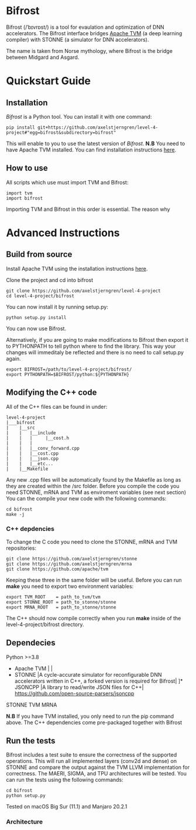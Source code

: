 # Bifrost

Bifrost (/ˈbɪvrɒst/) is a tool for evaulation and optimization of DNN accelerators. The Bifrost interface bridges [Apache TVM](https://tvm.apache.org) (a deep learning compiler) with STONNE (a simulator for DNN accelerators).

The name is taken from Norse mythology, where Bifrost is the bridge between Midgard and Asgard. 

# Quickstart Guide

## Installation
*Bifrost* is a Python tool. You can install it with one command:
```
pip install git+https://github.com/axelstjerngren/level-4-project#"egg=bifrost&subdirectory=bifrost"
```
This will enable to you to use the latest version of *Bifrost*. 
**N.B** You need to have Apache TVM installed. You can find installation instructions [here](https://tvm.apache.org/docs/install/index.html).

## How to use

All scripts which use must import TVM and Bifrost:
```
import tvm
import bifrost
```
Importing TVM and Bifrost in this order is essential. The reason why 










# Advanced Instructions 
## Build from source

Install Apache TVM using the installation instructions [here](https://tvm.apache.org/docs/install/index.html).

Clone the project and cd into bifrost
```
git clone https://github.com/axelstjerngren/level-4-project
cd level-4-project/bifrost
```
You can now install it by running setup.py:
```
python setup.py install 
```
You can now use Bifrost.

Alternatively, if you are going to make modifications to Bifrost then export it to PYTHONPATH to tell python where to find the library. This way your changes will immeditaly be reflected and there is no need to call setup.py again.
```
export BIFROST=/path/to/level-4-project/bifrost/
export PYTHONPATH=$BIFROST/python:${PYTHONPATH}
```

## Modifying the C++ code 
All of the C++ files can be found in under:
```
level-4-project
|___bifrost
|    |__src
|    |   |__include
|    |   |     |__cost.h
|    |   |
|    |   |__conv_forward.cpp
|    |   |__cost.cpp
|    |   |__json.cpp
|    |   |__etc...
|    |__Makefile
```

Any new .cpp files will be automatically found by the Makefile as long as they are created within the /src folder. Before you compile the code you need STONNE, mRNA and TVM as enviroment variables (see next section) You can the compile your new code with the following commands:
```
cd bifrost
make -j
```

### C++ depdencies 
To change the C code you need to clone the STONNE, mRNA and TVM repositories:
```
git clone https://github.com/axelstjerngren/stonne
git clone https://github.com/axelstjerngren/mrna
git clone https://github.com/apache/tvm
```
Keeping these three in the same folder will be useful.
Before you can run **make** you need to export two environment variables:
```
export TVM_ROOT    = path_to_tvm/tvm
export STONNE_ROOT = path_to_stonne/stonne
export MRNA_ROOT   = path_to_stonne/stonne
```
The C++ should now compile correctly when you run **make** inside of the level-4-project/bifrost directory.

## Dependecies


Python >=3.8
* Apache TVM |  | 
* STONNE |A cycle-accurate simulator for reconfigurable DNN accelerators written in C++, a forked version is required for Bifrost| 
]* JSONCPP |A library to read/write JSON files for C++| https://github.com/open-source-parsers/jsoncpp

STONNE
TVM
MRNA

**N.B** If you have TVM installed, you only need to run the pip command above. The C++ dependencies come pre-packaged together with Bifrost

## Run the tests
Bifrost includes a test suite to ensure the correctness of the supported operations. This will run all implemented layers (conv2d and dense) on STONNE and compare the output against the TVM LLVM implementation for correctness. The MAERI, SIGMA, and TPU architectures will be tested. You can run the tests using the following commands:
```
cd bifrost
python setup.py
```
Tested on macOS Big Sur (11.1) and Manjaro 20.2.1 

### Architecture



